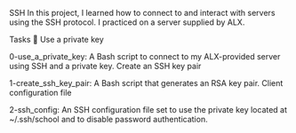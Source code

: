 
SSH
In this project, I learned how to connect to and interact with servers using the SSH protocol. I practiced on a server supplied by ALX.

Tasks 📃
Use a private key

0-use_a_private_key: A Bash script to connect to my ALX-provided server using SSH and a private key.
Create an SSH key pair

1-create_ssh_key_pair: A Bash script that generates an RSA key pair.
Client configuration file

2-ssh_config: An SSH configuration file set to use the private key located at ~/.ssh/school and to disable password authentication.

